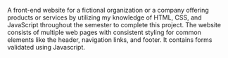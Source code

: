 A front-end website for a fictional organization or a company offering products or services by utilizing my knowledge of HTML, CSS, and JavaScript throughout the semester to complete this project. 
The website consists of multiple web pages with consistent styling for common elements like the header, navigation links, and footer. It contains forms validated using Javascript.
